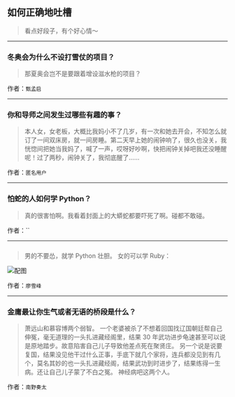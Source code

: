 ## 如何正确地吐槽

> 看点好段子，有个好心情～


 
---

### 冬奥会为什么不设打雪仗的项目？

> 那夏奥会岂不是要跟着增设滋水枪的项目？


作者：`甄孟启`

---

### 你和导师之间发生过哪些有趣的事？

> 本人女，女老板，大概比我妈小不了几岁，有一次和她去开会，不知怎么就订了一间双床房，就一间房睡。第二天早上她的闹钟响了，很久也没关，我恍惚间把她当我妈了，喊了一声，哎呀好吵啊，快把闹钟关掉吧我还没睡醒呢！过了两秒，闹钟关了，我彻底醒了……


作者：`匿名用户`

---

### 怕蛇的人如何学 Python？

> 真的很害怕啊。我看着封面上的大蟒蛇都要吓死了啊。碰都不敢碰。


作者：``

---

### 

> 男的不要怂，就学 Python 壮胆。
> 女的可以学 Ruby：



![配图](http://pic2.zhimg.com/70/v2-61f5583a495bf0e06d5f2b7094a63e15_b.jpg)


作者：`廖雪峰`

---

### 金庸最让你生气或者无语的桥段是什么？

> 萧远山和慕容博两个弱智。
> 一个老婆被杀了不想着回国找辽国朝廷帮自己伸冤，毫无道理的一头扎进藏经阁里，结果 30 年武功进步龟速甚至可以说是原地踏步。故意陷害自己儿子导致他差点死在聚贤庄。
> 另一个说是说要复国，结果没见他干过什么正事，手底下就几个家将，连兵都没见到有几个，莫名其妙的也一头扎进藏经阁，结果武功到时进步了，结果练得一生病。还让自己儿子蒙了不白之冤。
> 神经病吧这两个人。


作者：`南野奏太`